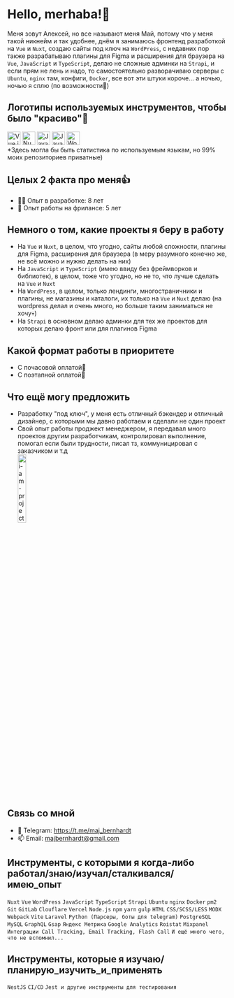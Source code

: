 # Hello, merhaba!👋

Меня зовут Алексей, но все называют меня Май, потому что у меня такой никнейм и так удобнее, днём я занимаюсь фронтенд разработкой на `Vue` и `Nuxt`, создаю сайты под ключ на `WordPress`, с недавних пор также разрабатываю плагины для Figma и расширения для браузера на `Vue`, `JavaScript` и `TypeScript`, делаю не сложные админки на `Strapi`, и если прям не лень и надо, то самостоятельно разворачиваю серверы с `Ubuntu`, `nginx` там, конфиги, `Docker`, все вот эти штуки короче... а ночью, ночью я сплю (по возможности🤖)

## Логотипы используемых инструментов, чтобы было "красиво"👀
<div>
  <img src="https://cdn.jsdelivr.net/gh/devicons/devicon/icons/vuejs/vuejs-original.svg" alt="Vue.js" width="30" height="30"/>
  <img src="https://cdn.jsdelivr.net/gh/devicons/devicon/icons/nuxtjs/nuxtjs-original.svg" alt="Nuxt.js" width="30" height="30"/>
  <img src="https://cdn.jsdelivr.net/gh/devicons/devicon/icons/javascript/javascript-original.svg" alt="JavaScript" width="30" height="30"/>
  <img src="https://cdn.jsdelivr.net/gh/devicons/devicon/icons/typescript/typescript-original.svg" alt="JavaScript" width="30" height="30"/>
  <img src="https://cdn.jsdelivr.net/gh/devicons/devicon/icons/wordpress/wordpress-plain.svg" alt="WordPress" width="30" height="30"/>
</div>
*Здесь могла бы быть статистика по используемым языкам, но 99% моих репозиториев приватные)

## Целых 2 факта про меня👍
- 🧑‍💻 Опыт в разработке: 8 лет
- 💼 Опыт работы на фрилансе: 5 лет

## Немного о том, какие проекты я беру в работу
- На `Vue` и `Nuxt`, в целом, что угодно, сайты любой сложности, плагины для Figma, расширения для браузера (в меру разумного конечно же, не всё можно и нужно делать на них)
- На `JavaScript` и `TypeScript` (имею ввиду без фреймворков и библиотек), в целом, тоже что угодно, но не то, что лучше сделать на `Vue` и `Nuxt`
- На `WordPress`, в целом, только лендинги, многостраничники и плагины, не магазины и каталоги, их только на `Vue` и `Nuxt` делаю (на wordpress делал и очень много, но больше таким заниматься не хочу💀)
- На `Strapi` в основном делаю админки для тех же проектов для которых делаю фронт или для плагинов Figma

## Какой формат работы в приоритете
- С почасовой оплатой💸
- С поэтапной оплатой💸

## Что ещё могу предложить
- Разработку "под ключ", у меня есть отличный бэкендер и отличный дизайнер, с которыми мы давно работаем и сделали не один проект
- Свой опыт работы проджект менеджером, я передавал много проектов другим разработчикам, контролировал выполнение, помогал если были трудности, писал тз, коммуницировал с заказчиком и т.д
  <div>
    <img src="https://i.ytimg.com/vi/S1py4LMm0gc/maxresdefault.jpg" alt="i-am-project-manager" width="20%" height="20%" /> 
  </div>

## Связь со мной
- 💼 Telegram: https://t.me/maj_bernhardt
- 📫 Email: majbernhardt@gmail.com

## Инструменты, с которыми я когда-либо работал/знаю/изучал/сталкивался/имею_опыт
`Nuxt` `Vue` `WordPress` `JavaScript` `TypeScript` `Strapi` `Ubuntu` `nginx` `Docker` `pm2` `Git` `GitLab` `Clouflare` `Vercel` `Node.js` `npm` `yarn` `gulp` `HTML` `CSS/SCSS/LESS` `MODX` `Webpack` `Vite` `Laravel` `Python (Парсеры, боты для telegram)` `PostgreSQL` `MySQL` `GraphQL` `Gsap` `Яндекс Метрика` `Google Analytics` `Roistat` `Mixpanel` `Интеграции Сall Tracking, Email Tracking, Flash Call` `И ещё много чего, что не вспомнил...`

## Инструменты, которые я изучаю/планирую_изучить_и_применять
`NestJS` `CI/CD` `Jest и другие инструменты для тестирования`
